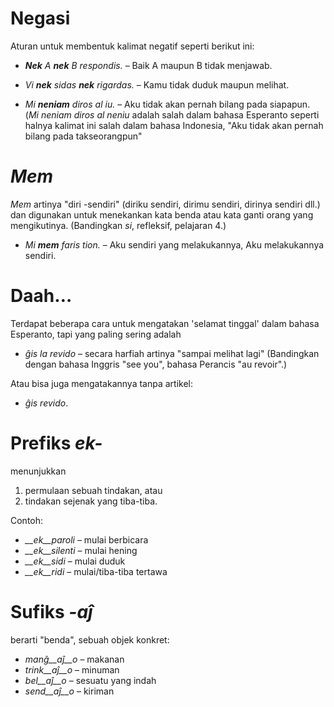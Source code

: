 # Negasi

Aturan untuk membentuk kalimat negatif seperti berikut ini:


- *__Nek__ A __nek__ B respondis.*   – Baik A maupun B tidak menjawab.
- *Vi __nek__ sidas __nek__ rigardas.* – Kamu tidak duduk maupun melihat. 

- *Mi __neniam__ diros al iu.* – Aku tidak akan pernah bilang pada siapapun. (*Mi neniam diros al neniu* adalah salah dalam bahasa Esperanto seperti halnya kalimat ini salah dalam bahasa Indonesia, "Aku tidak akan pernah bilang pada takseorangpun"

# *Mem*

*Mem* artinya "diri -sendiri" (diriku sendiri, dirimu sendiri, dirinya sendiri dll.) dan digunakan untuk menekankan kata benda atau kata ganti orang yang mengikutinya. (Bandingkan *si*, refleksif, pelajaran 4.)

- *Mi __mem__ faris tion.*  – Aku sendiri yang melakukannya, Aku melakukannya sendiri.

# Daah…

Terdapat beberapa cara untuk mengatakan 'selamat tinggal' dalam bahasa Esperanto, tapi yang paling sering adalah

- *ĝis la revido* – secara harfiah artinya "sampai melihat lagi" (Bandingkan dengan bahasa Inggris "see you", bahasa Perancis "au revoir".)

Atau bisa juga mengatakannya tanpa artikel:

- *ĝis revido*.


# Prefiks *ek-*

menunjukkan

1. permulaan sebuah tindakan, atau
2. tindakan sejenak yang tiba-tiba.

Contoh:

- *__ek__paroli*  – mulai berbicara
- *__ek__silenti* – mulai hening
- *__ek__sidi*    – mulai duduk
- *__ek__ridi*    – mulai/tiba-tiba tertawa
 

# Sufiks *-aĵ*

berarti "benda", sebuah objek konkret:

- *manĝ__aĵ__o*  – makanan
- *trink__aĵ__o* – minuman
- *bel__aĵ__o*   – sesuatu yang indah
- *send__aĵ__o*  – kiriman
 
